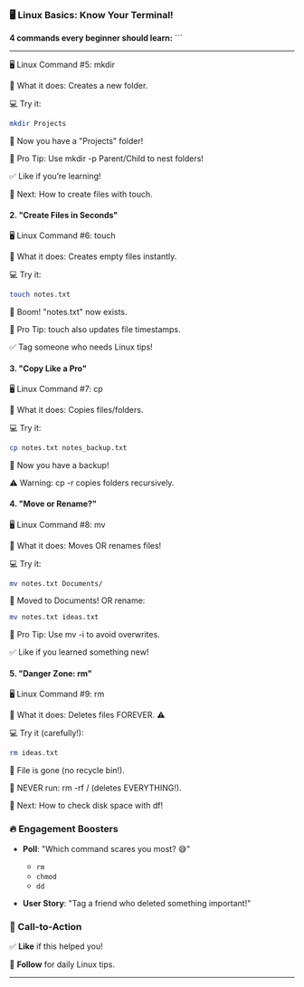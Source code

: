 ### **🖥️ Linux Basics: Know Your Terminal!**  

**4 commands every beginner should learn:**  ```  

---

🖥️ Linux Command #5: mkdir  

🔹 What it does: Creates a new folder.  

💻 Try it:  

```bash
mkdir Projects
```

📌 Now you have a "Projects" folder!

🔎 Pro Tip: Use mkdir -p Parent/Child to nest folders!

✅ Like if you’re learning!

🔔 Next: How to create files with touch.


#### **2. "Create Files in Seconds"**  

🖥️ Linux Command #6: touch  

🔹 What it does: Creates empty files instantly.  

💻 Try it:  

```bash
touch notes.txt
```

📌 Boom! "notes.txt" now exists.

🔎 Pro Tip: touch also updates file timestamps.

✅ Tag someone who needs Linux tips!

#### **3. "Copy Like a Pro"**  

🖥️ Linux Command #7: cp  

🔹 What it does: Copies files/folders.  

💻 Try it:  

```bash
cp notes.txt notes_backup.txt
```

📌 Now you have a backup!

⚠️ Warning: cp -r copies folders recursively.

#### **4. "Move or Rename?"**  

🖥️ Linux Command #8: mv  

🔹 What it does: Moves OR renames files!  

💻 Try it:  

```bash
mv notes.txt Documents/  
```

📌 Moved to Documents!
OR rename:

```bash
mv notes.txt ideas.txt
```

🔎 Pro Tip: Use mv -i to avoid overwrites.

✅ Like if you learned something new!

#### **5. "Danger Zone: rm"**  

🖥️ Linux Command #9: rm  

🔹 What it does: Deletes files FOREVER. ⚠️  

💻 Try it (carefully!):  

```bash
rm ideas.txt
```

📌 File is gone (no recycle bin!).

🚫 NEVER run: rm -rf / (deletes EVERYTHING!).

🔔 Next: How to check disk space with df!

### **🔥 Engagement Boosters**  

- **Poll**: "Which command scares you most? 😅"  
  - `rm`  
  - `chmod`  
  - `dd`  
  
- **User Story**: "Tag a friend who deleted something important!"  

### **📢 Call-to-Action**  

✅ **Like** if this helped you!  

🔔 **Follow** for daily Linux tips.  


---

